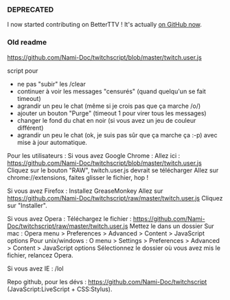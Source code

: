 ### DEPRECATED

I now started contributing on BetterTTV ! It's actually [on GitHub now](http://github.com/night/betterttv).

### Old readme


https://github.com/Nami-Doc/twitchscript/blob/master/twitch.user.js

script pour
 - ne pas "subir" les /clear
 - continuer à voir les messages "censurés" (quand quelqu'un se fait timeout)
 - agrandir un peu le chat (même si je crois pas que ça marche /o/)
 - ajouter un bouton "Purge" (timeout 1 pour virer tous les messages)
 - changer le fond du chat en noir (si vous avez un jeu de couleur différent)
 - agrandir un peu le chat (ok, je suis pas sûr que ça marche ça :-p)
avec mise à jour automatique.

Pour les utilisateurs :
Si vous avez Google Chrome :
Allez ici : https://github.com/Nami-Doc/twitchscript/blob/master/twitch.user.js
Cliquez sur le bouton "RAW", twitch.user.js devrait se télécharger
Allez sur chrome://extensions, faites glisser le fichier, hop !

Si vous avez Firefox :
Installez GreaseMonkey
Allez sur https://github.com/Nami-Doc/twitchscript/raw/master/twitch.user.js
Cliquez sur "Installer".

Si vous avez Opera :
Téléchargez le fichier : https://github.com/Nami-Doc/twitchscript/raw/master/twitch.user.js
Mettez le dans un dossier
Sur mac : Opera menu > Preferences > Advanced > Content > JavaScript options
Pour unix/windows : O menu > Settings > Preferences > Advanced > Content > JavaScript options
Sélectionnez le dossier où vous avez mis le fichier, relancez Opera.

Si vous avez IE :
/lol

Repo github, pour les dévs : https://github.com/Nami-Doc/twitchscript (JavaScript:LiveScript + CSS:Stylus).
